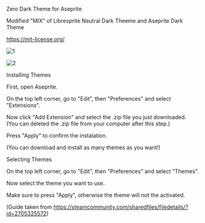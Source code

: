 Zero Dark Theme for Aseprite

Modified "MIX" of Libresprite Neutral Dark Theeme and Aseprite Dark Theme

https://mit-license.org/ 

![1](https://github.com/ZeroAlvein/Aseprite-Zero-Dark-Theme/assets/99673761/8b27ed53-914d-43e3-8ab1-5876200b0b53)

![2](https://github.com/ZeroAlvein/Aseprite-Zero-Dark-Theme/assets/99673761/3ce71578-5a05-4347-bd7c-60797e72a17c)

Installing Themes

First, open Aseprite.

On the top left corner, go to "Edit", then "Preferences" and select "Extensions".

Now click "Add Extension" and select the .zip file you just downloaded.
(You can deleted the .zip file from your computer after this step.)

Press "Apply" to confirm the instalation.

(You can download and install as many themes as you want!)

Selecting Themes

On the top left corner, go to "Edit", then "Preferences" and select "Themes".

Now select the theme you want to use.

Make sure to press "Apply", otherwise the theme will not the activated.

(Guide taken from https://steamcommunity.com/sharedfiles/filedetails/?id=2705325572)

